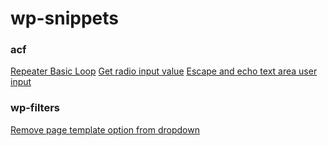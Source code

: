 # wp-snippets
### acf 
[Repeater Basic Loop](acf/repeater-basic.php)
[Get radio input value](acf/get-radio-value.php)
[Escape and echo text area user input](acf/esc-text-area.php)

### wp-filters
[Remove page template option from dropdown](wp-filters/remove-page-templates-from-dropdown.php)
